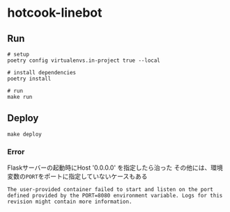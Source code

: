 # hotcook-linebot

## Run

```
# setup
poetry config virtualenvs.in-project true --local

# install dependencies
poetry install

# run
make run
```

## Deploy

```
make deploy
```

### Error

Flaskサーバーの起動時にHost '0.0.0.0' を指定したら治った
その他には、環境変数の`PORT`をポートに指定していないケースもある

```
The user-provided container failed to start and listen on the port defined provided by the PORT=8080 environment variable. Logs for this revision might contain more information.
```
